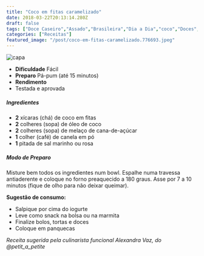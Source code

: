 ```yaml
---
title: "Coco em fitas caramelizado"
date: 2018-03-22T20:13:14.280Z
draft: false
tags: ["Doce Caseiro","Assado","Brasileira","Dia a Dia","coco","Doces","Receitas","Receitas com frutas","Receitas rápidas","Receitas simples e fáceis"]
categories: ["Receitas"]
featured_image: "/post/coco-em-fitas-caramelizado.776693.jpeg"
---
```


![capa](/post/coco-em-fitas-caramelizado.776693.jpeg)

*   **Dificuldade** Fácil
*   **Preparo** Pá-pum (até 15 minutos)
*   **Rendimento**
*   Testada e aprovada
    

##### Ingredientes

*   **2** xícaras (chá) de coco em fitas
*   **2** colheres (sopa) de óleo de coco
*   **2** colheres (sopa) de melaço de cana-de-açúcar
*   **1** colher (café) de canela em pó
*   **1** pitada de sal marinho ou rosa

##### Modo de Preparo

Misture bem todos os ingredientes num bowl. Espalhe numa travessa antiaderente e coloque no forno preaquecido a 180 graus. Asse por 7 a 10 minutos (fique de olho para não deixar queimar).

**Sugestão de consumo:**

*   Salpique por cima do iogurte
*   Leve como snack na bolsa ou na marmita
*   Finalize bolos, tortas e doces
*   Coloque em panquecas

_Receita sugerida pela culinarista funcional Alexandra Vaz, do @petit\_a\_petite_
